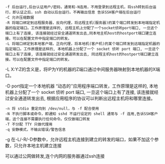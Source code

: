 ```
-f 后台运行,后台认证用户/密码，通常和-N连用，不用登录到远程主机，将ssh转到后台运行，即认证之后，ssh 自动以后台运行。不再输出信息 告诉SSH客户端在后台运行
-C 允许压缩数据
-R 将端口绑定到远程服务器，反向代理，将远程主机(服务器)的某个端口转发到本地端指定机器的指定端口。工作原理是这样的, 远程主机上分配了一个socket侦听port端口, 一旦这个端口上有了连接, 该连接就经过安全通道转发出去,同本地主机host的hostport端口建立连接。可以在配置文件中指定端口的转发。
-L 将端口绑定到本地客户端，正向代理，将本地机(客户机)的某个端口转发到远端指定机器的指定端口。工作原理是这样的, 本地机器上分配了一个 socket 侦听 port 端口, 一旦这个端口上有了连接, 该连接就经过安全通道转发出去, 同远程主机host的hostport端口建立连接。可以在配置文件中指定端口的转发。
```

-L X:Y:Z的含义是，将IP为Y的机器的Z端口通过中间服务器映射到本地机器的X端口。

-D port指定一个本地机器 “动态的’’应用程序端口转发，工作原理是这样的, 本地机器上分配了一个 socket 侦听 port 端口, 一旦这个端口上有了连接, 该连接就经过安全通道转发出去, 根据应用程序的协议可以判断出远程主机将和哪里连接。

```
-n 将 stdio 重定向到 /dev/null，与 -f 配合使用
-N 不执行脚本或命令，即通知 sshd 不运行设定的 shell 通常与 -f 连用,告诉SSH客户端，这个连接不需要执行任何命令。仅仅做端口转发
-T 不分配 TTY 只做代理用
-q 安静模式，不输出错误/警告信息
```

-g 在-L/-R/-D参数中，允许远程主机连接到建立的转发的端口，如果不加这个参数，只允许本地主机建立连接



可以通过公网做转发,连个内网的服务器通过ssh连接